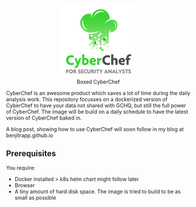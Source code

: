 <p align="center">
<img height="200" src="static/cyberchef_logo.png">
<br>Boxed CyberChef
</p>

CyberChef is an awesome product which saves a lot of time during the daily analysis work. This repository focusses on a dockerized version of CyberChef to have your data not shared with GCHQ, but still the full power of CyberChef. The image will be build on a daily schedule to have the latest version of CyberChef baked in. 

A blog post, showing how to use CyberChef will soon follow in my blog at benjitrapp.github.io

## Prerequisites

You require:

* Docker installed > k8s helm chart might follow later
* Browser
* A tiny amount of hard disk space. The image is tried to build to be as small as possible
